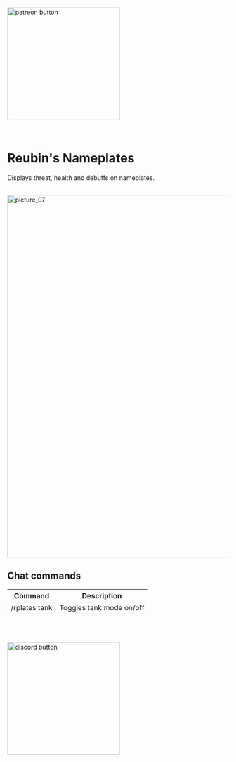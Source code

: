 <br />

<a href="https://www.patreon.com/bePatron?u=72927614"><img width="256" alt="patreon button" src="https://user-images.githubusercontent.com/82573908/165378139-b394ba7a-0651-4c9c-b11b-c3d53dbaca8e.png"></a>

 
<br />

# **Reubin's Nameplates**
Displays threat, health and debuffs on nameplates.

<br />

<img width="825" alt="picture_07" src="https://user-images.githubusercontent.com/82573908/176653121-da198c6c-2490-47b8-bf52-f99f07921839.jpg">

<br />

## **Chat commands**
| Command | Description |
| --- | --- |
| /rplates tank | Toggles tank mode  on/off |

<br />
<br />

<a href="https://discord.gg/Hj49J2APGZ"><img width="256" alt="discord button" src="https://user-images.githubusercontent.com/82573908/176664134-8cc052ec-2761-4219-bc9c-90849423f5e0.png"></a>
